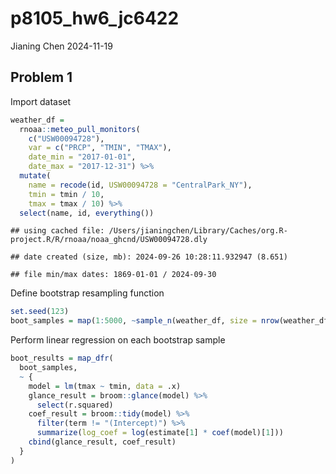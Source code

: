 p8105_hw6_jc6422
================
Jianing Chen
2024-11-19

## Problem 1

Import dataset

``` r
weather_df = 
  rnoaa::meteo_pull_monitors(
    c("USW00094728"),
    var = c("PRCP", "TMIN", "TMAX"), 
    date_min = "2017-01-01",
    date_max = "2017-12-31") %>%
  mutate(
    name = recode(id, USW00094728 = "CentralPark_NY"),
    tmin = tmin / 10,
    tmax = tmax / 10) %>%
  select(name, id, everything())
```

    ## using cached file: /Users/jianingchen/Library/Caches/org.R-project.R/R/rnoaa/noaa_ghcnd/USW00094728.dly

    ## date created (size, mb): 2024-09-26 10:28:11.932947 (8.651)

    ## file min/max dates: 1869-01-01 / 2024-09-30

Define bootstrap resampling function

``` r
set.seed(123)
boot_samples = map(1:5000, ~sample_n(weather_df, size = nrow(weather_df), replace = TRUE))
```

Perform linear regression on each bootstrap sample

``` r
boot_results = map_dfr(
  boot_samples,
  ~ {
    model = lm(tmax ~ tmin, data = .x)
    glance_result = broom::glance(model) %>% 
      select(r.squared)
    coef_result = broom::tidy(model) %>%
      filter(term != "(Intercept)") %>%
      summarize(log_coef = log(estimate[1] * coef(model)[1]))
    cbind(glance_result, coef_result)
  }
)
```
